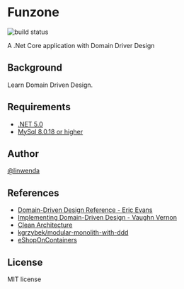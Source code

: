 # Funzone

![build status](https://github.com/linwenda/Funzone/actions/workflows/dotnet.yml/badge.svg)

A .Net Core application with Domain Driver Design

## Background

Learn Domain Driven Design.

## Requirements
 - [.NET 5.0](https://dotnet.microsoft.com/download/dotnet/5.0) 
 - [MySql 8.0.18 or higher](https://www.mysql.com/downloads/)

## Author

[@linwenda](https://github.com/linwenda)

## References

- [Domain-Driven Design Reference - Eric Evans](https://www.domainlanguage.com/ddd/reference/)
- [Implementing Domain-Driven Design - Vaughn Vernon](https://github.com/VaughnVernon/IDDD_Samples)
- [Clean Architecture](https://blog.cleancoder.com/uncle-bob/2012/08/13/the-clean-architecture.html)
- [kgrzybek/modular-monolith-with-ddd](https://github.com/kgrzybek/modular-monolith-with-ddd)
- [eShopOnContainers](https://github.com/dotnet-architecture/eShopOnContainers)

## License

MIT license
